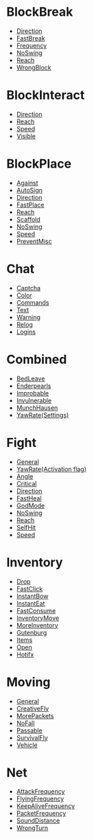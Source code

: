 # BlockBreak
* [Direction]()
* [FastBreak](https://github.com/Lysandr0/Docs/blob/master/Settings/Checks/%5BBlockbreak%5D-Fastbreak.md)
* [Frequency](https://github.com/Lysandr0/Docs/blob/master/Settings/Checks/%5BBlockbreak%5D-Frequency.md)
* [NoSwing](https://github.com/Lysandr0/Docs/blob/master/Settings/Checks/%5BBlockbreak%5D-Noswing.md)
* [Reach](https://github.com/Lysandr0/Docs/blob/master/Settings/Checks/%5BBlockbreak%5D-Reach.md)
* [WrongBlock](https://github.com/Lysandr0/Docs/blob/master/Settings/Checks/%5BBlockbreak%5D-Wrongblock.md)

# BlockInteract
* [Direction](https://github.com/Lysandr0/Docs/blob/master/Settings/Checks/%5BBlockinteract%5D-Direction.md)
* [Reach](https://github.com/Lysandr0/Docs/blob/master/Settings/Checks/%5BBlockinteract%5D-Reach.md)
* [Speed](https://github.com/Lysandr0/Docs/blob/master/Settings/Checks/%5BBlockinteract%5D-Speed.md)
* [Visible](https://github.com/Lysandr0/Docs/blob/master/Settings/Checks/%5BBlockinteract%5D-Visible.md)

# BlockPlace
* [Against](https://github.com/Lysandr0/Docs/blob/master/Settings/Checks/%5BBlockplace%5D-Against.md)
* [AutoSign](https://github.com/Lysandr0/Docs/blob/master/Settings/Checks/%5BBlockplace%5D-Autosign.md)
* [Direction](https://github.com/Lysandr0/Docs/blob/master/Settings/Checks/%5BBlockplace%5D-Direction.md)
* [FastPlace](https://github.com/Lysandr0/Docs/blob/master/Settings/Checks/%5BBlockplace%5D-Fastplace.md)
* [Reach](https://github.com/Lysandr0/Docs/blob/master/Settings/Checks/%5BBlockplace%5D-Reach.md)
* [Scaffold](https://github.com/Updated-NoCheatPlus/Docs/blob/master/Settings/Checks/%5BBlockplace%5D-Scaffold.md)
* [NoSwing](https://github.com/Lysandr0/Docs/blob/master/Settings/Checks/%5BBlockplace%5D-Noswing.md)
* [Speed](https://github.com/Lysandr0/Docs/blob/master/Settings/Checks/%5BBlockplace%5D-Speed.md)
* [PreventMisc](https://github.com/Lysandr0/Docs/blob/master/Settings/Checks/%5BBlockplace%5D-Preventmisc.md)

# Chat
* [Captcha](https://github.com/Lysandr0/Docs/blob/master/Settings/Checks/%5BChat%5D-Captcha.md)
* [Color](https://github.com/Lysandr0/Docs/blob/master/Settings/Checks/%5BChat%5D-Color.md)
* [Commands](https://github.com/Lysandr0/Docs/blob/master/Settings/Checks/%5BChat%5D-Commands.md)
* [Text](https://github.com/Lysandr0/Docs/blob/master/Settings/Checks/%5BChat%5D-Text.md)
* [Warning](https://github.com/Lysandr0/Docs/blob/master/Settings/Checks/%5BChat%5D-Warning.md)
* [Relog](https://github.com/Lysandr0/Docs/blob/master/Settings/Checks/%5BChat%5D-Relog.md)
* [Logins](https://github.com/Lysandr0/Docs/blob/master/Settings/Checks/%5BChat%5D-Logins.md)

# Combined
* [BedLeave](https://github.com/Lysandr0/Docs/blob/master/Settings/Checks/%5BCombined%5D-Bedleave.md)
* [Enderpearls](https://github.com/Lysandr0/Docs/blob/master/Settings/Checks/%5BCombined%5D-Enderpearl.md)
* [Improbable](https://github.com/Lysandr0/Docs/blob/master/Settings/Checks/%5BCombined%5D-Improbable.md)
* [Invulnerable](https://github.com/Lysandr0/Docs/blob/master/Settings/Checks/%5BCombined%5D-Invulnerable.md)
* [MunchHausen](https://github.com/Lysandr0/Docs/blob/master/Settings/Checks/%5BCombined%5D-Munchhausen.md)
* [YawRate(Settings)](https://github.com/Lysandr0/Docs/blob/master/Settings/Checks/%5BCombined%5D-Yawrate.md)

# Fight
* [General](https://github.com/Lysandr0/Docs/blob/master/Settings/Checks/%5BFight%5D-General.md)
* [YawRate(Activation flag)]()
* [Angle](https://github.com/Lysandr0/Docs/blob/master/Settings/Checks/%5BFight%5D-Angle.md)
* [Critical](https://github.com/Lysandr0/Docs/blob/master/Settings/Checks/%5BFight%5D-Criticals.md)
* [Direction](https://github.com/Lysandr0/Docs/blob/master/Settings/Checks/%5BFight%5D-Direction.md)
* [FastHeal](https://github.com/Lysandr0/Docs/blob/master/Settings/Checks/%5BFight%5D-Fastheal.md)
* [GodMode](https://github.com/Lysandr0/Docs/blob/master/Settings/Checks/%5BFight%5D-Godmode.md)
* [NoSwing](https://github.com/Lysandr0/Docs/blob/master/Settings/Checks/%5BFight%5D-Noswing.md)
* [Reach](https://github.com/Lysandr0/Docs/blob/master/Settings/Checks/%5BFight%5D-Reach.md)
* [SelfHit](https://github.com/Lysandr0/Docs/blob/master/Settings/Checks/%5BFight%5D-Selfhit.md)
* [Speed](https://github.com/Lysandr0/Docs/blob/master/Settings/Checks/%5BFight%5D-Speed.md)

# Inventory
* [Drop](https://github.com/Lysandr0/Docs/blob/master/Settings/Checks/%5BInventory%5D-Drop.md)
* [FastClick](https://github.com/Lysandr0/Docs/blob/master/Settings/Checks/%5BInventory%5D-Fastclick.md)
* [InstantBow](https://github.com/Lysandr0/Docs/blob/master/Settings/Checks/%5BInventory%5D-Instantbow.md)
* [InstantEat](https://github.com/Lysandr0/Docs/blob/master/Settings/Checks/%5BInventory%5D-Instanteat.md)
* [FastConsume](https://github.com/Lysandr0/Docs/blob/master/Settings/Checks/%5BInventory%5D-Fastconsume.md)
* [InventoryMove]()
* [MoreInventory]()
* [Gutenburg](https://github.com/Lysandr0/Docs/blob/master/Settings/Checks/%5BInventory%5D-Gutenberg.md)
* [Items](https://github.com/Lysandr0/Docs/blob/master/Settings/Checks/%5BInventory%5D-Items.md)
* [Open](https://github.com/Lysandr0/Docs/blob/master/Settings/Checks/%5BInventory%5D-Open.md)
* [Hotifx]()

# Moving
* [General](https://github.com/Lysandr0/Docs/blob/master/Settings/Checks/%5BMoving%5D-General.md)
* [CreativeFly](https://github.com/Lysandr0/Docs/blob/master/Settings/Checks/%5BMoving%5D-Creativefly.md)
* [MorePackets](https://github.com/Lysandr0/Docs/blob/master/Settings/Checks/%5BMoving%5D-Morepackets.md)
* [NoFall](https://github.com/Lysandr0/Docs/blob/master/Settings/Checks/%5BMoving%5D-Nofall.md)
* [Passable](https://github.com/Lysandr0/Docs/blob/master/Settings/Checks/%5BMoving%5D-Passable.md)
* [SurvivalFly](https://github.com/Lysandr0/Docs/blob/master/Settings/Checks/%5BMoving%5D-Survivalfly.md)
* [Vehicle]()

# Net
* [AttackFrequency]()
* [FlyingFrequency](https://github.com/Lysandr0/Docs/blob/master/Settings/Checks/%5BNet%5D-Flyingfrequency.md)
* [KeepAliveFrequency]()
* [PacketFrequency]()
* [SoundDistance](https://github.com/Lysandr0/Docs/blob/master/Settings/Checks/%5BNet%5D-Sounddistance.md)
* [WrongTurn]()

